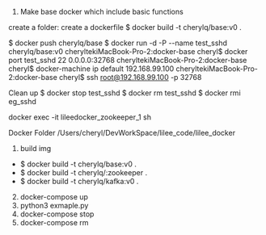 1. Make base docker which include basic functions

create a folder: 
create a dockerfile
$ docker build -t cherylq/base:v0 .

$ docker push cherylq/base
$ docker run -d -P --name test_sshd cherylq/base:v0
cheryltekiMacBook-Pro-2:docker-base cheryl$ docker port test_sshd 22
0.0.0.0:32768
cheryltekiMacBook-Pro-2:docker-base cheryl$ docker-machine ip default
192.168.99.100
cheryltekiMacBook-Pro-2:docker-base cheryl$ ssh root@192.168.99.100 -p 32768

Clean up
$ docker stop test_sshd
$ docker rm test_sshd
$ docker rmi eg_sshd

docker exec -it lileedocker_zookeeper_1 sh

Docker Folder /Users/cheryl/DevWorkSpace/lilee_code/lilee_docker
1. build img
- $ docker build -t cherylq/base:v0 .
- $ docker build -t cherylq/:zookeeper .
- $ docker build -t cherylq/kafka:v0 .

2. docker-compose up
3. python3 exmaple.py
4. docker-compose stop
5. docker-compose rm

